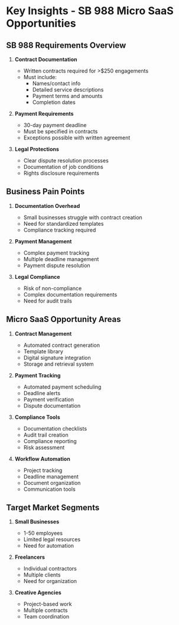 # Key Insights - SB 988 Micro SaaS Opportunities

## SB 988 Requirements Overview
1. **Contract Documentation**
   - Written contracts required for >$250 engagements
   - Must include:
     - Names/contact info
     - Detailed service descriptions
     - Payment terms and amounts
     - Completion dates

2. **Payment Requirements**
   - 30-day payment deadline
   - Must be specified in contracts
   - Exceptions possible with written agreement

3. **Legal Protections**
   - Clear dispute resolution processes
   - Documentation of job conditions
   - Rights disclosure requirements

## Business Pain Points
1. **Documentation Overhead**
   - Small businesses struggle with contract creation
   - Need for standardized templates
   - Compliance tracking required

2. **Payment Management**
   - Complex payment tracking
   - Multiple deadline management
   - Payment dispute resolution

3. **Legal Compliance**
   - Risk of non-compliance
   - Complex documentation requirements
   - Need for audit trails

## Micro SaaS Opportunity Areas
1. **Contract Management**
   - Automated contract generation
   - Template library
   - Digital signature integration
   - Storage and retrieval system

2. **Payment Tracking**
   - Automated payment scheduling
   - Deadline alerts
   - Payment verification
   - Dispute documentation

3. **Compliance Tools**
   - Documentation checklists
   - Audit trail creation
   - Compliance reporting
   - Risk assessment

4. **Workflow Automation**
   - Project tracking
   - Deadline management
   - Document organization
   - Communication tools

## Target Market Segments
1. **Small Businesses**
   - 1-50 employees
   - Limited legal resources
   - Need for automation

2. **Freelancers**
   - Individual contractors
   - Multiple clients
   - Need for organization

3. **Creative Agencies**
   - Project-based work
   - Multiple contracts
   - Team coordination
